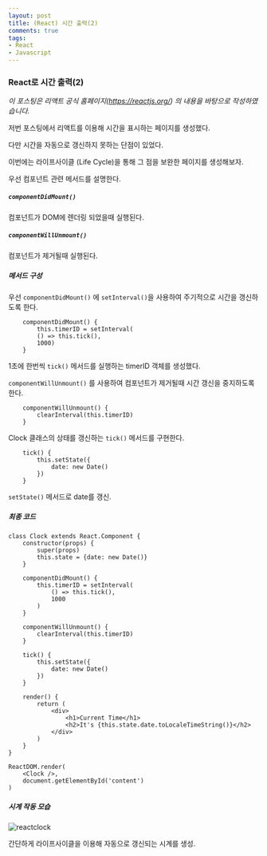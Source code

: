 ```yaml
---
layout: post
title: (React) 시간 출력(2)
comments: true
tags:
- React
- Javascript
---
```


### React로 시간 출력(2)

*이 포스팅은 리액트 공식 홈페이지(https://reactjs.org/) 의 내용을 바탕으로 작성하였습니다.*



저번 포스팅에서 리액트를 이용해 시간을 표시하는 페이지를 생성했다.

다만 시간을 자동으로 갱신하지 못하는 단점이 있었다.

이번에는 라이프사이클 (Life Cycle)을 통해 그 점을 보완한 페이지를 생성해보자.



우선 컴포넌트 관련 메서드를 설명한다.

##### `componentDidMount()`

컴포넌트가 DOM에 렌더링 되었을때 실행된다.  



##### `componentWillUnmount()`

컴포넌트가 제거될때 실행된다.



##### 메서드 구성

우선 `componentDidMount()` 에 `setInterval()`을 사용하여 주기적으로 시간을 갱신하도록 한다.

```
	componentDidMount() {
        this.timerID = setInterval(
        () => this.tick(),
        1000)
    }
```

1초에 한번씩 `tick()` 메서드를 실행하는 timerID 객체를 생성했다.



`componentWillUnmount()` 를 사용하여 컴포넌트가 제거될때 시간 갱신을 중지하도록 한다.

```
	componentWillUnmount() {
        clearInterval(this.timerID)
	}
```



Clock 클래스의 상태를 갱신하는 `tick()` 메서드를 구현한다.

```
	tick() {
        this.setState({
            date: new Date()
        })
	}
```

`setState()` 메서드로 date를 갱신.



##### 최종 코드

```
class Clock extends React.Component {
    constructor(props) {
        super(props)
        this.state = {date: new Date()}
    }

    componentDidMount() {
        this.timerID = setInterval(
            () => this.tick(),
            1000
        )
    }
    
    componentWillUnmount() {
        clearInterval(this.timerID)
    }

    tick() {
        this.setState({
            date: new Date()
        })
    }
    
    render() {
        return (
            <div>
                <h1>Current Time</h1>
                <h2>It's {this.state.date.toLocaleTimeString()}</h2>
            </div>
        )
    }
}

ReactDOM.render(
    <Clock />,
    document.getElementById('content')
)
```



##### 시계 작동 모습


![reactclock](https://user-images.githubusercontent.com/28145780/43903417-5e18a770-9c27-11e8-9b0f-899c44d68cf3.gif)

간단하게 라이프사이클을 이용해 자동으로 갱신되는 시계를 생성.
